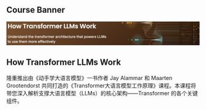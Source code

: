 ## Course Banner

![img](assets/7cfb8f8fcdef28ec780ff177f7f95938d76d6785.png)



## How Transformer LLMs Work

隆重推出由《动手学大语言模型》一书作者 Jay Alammar 和 Maarten Grootendorst 共同打造的《Transformer大语言模型工作原理》课程。本课程将带您深入解析支撑大语言模型（LLMs）的核心架构——Transformer 的各个关键组件。

